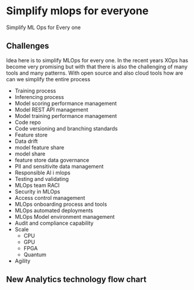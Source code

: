 # Simplify mlops for everyone

Simplify ML Ops for Every one

## Challenges

Idea here is to simplify MLOps for every one. In the recent years XOps has become very promising but with that there is also the challenging of many tools and many patterns.
With open source and also cloud tools how are can we simplify the entire process

- Training process
- Inferencing process
- Model scoring performance management
- Model REST API management
- Model training performance management
- Code repo
- Code versioning and branching standards
- Feature store
- Data drift
- model feature share
- model share
- feature store data governance
- PII and sensitivite data management
- Responsible AI i mlops
- Testing and validating
- MLOps team RACI
- Security in MLOps
- Access control management
- MLOps onboarding process and tools
- MLOps automated deployments
- MLOps Model environment management
- Audit and compliance capability
- Scale
  - CPU
  - GPU
  - FPGA
  - Quantum  
- Agility

## New Analytics technology flow chart


